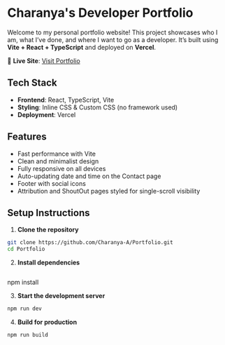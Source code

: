 #  Charanya's Developer Portfolio

Welcome to my personal portfolio website! This project showcases who I am, what I’ve done, and where I want to go as a developer. It’s built using **Vite + React + TypeScript** and deployed on **Vercel**.

🔗 **Live Site**: [Visit Portfolio](https://portfolio-charanyas-projects-44696895.vercel.app/)


##  Tech Stack

- **Frontend**: React, TypeScript, Vite
- **Styling**: Inline CSS & Custom CSS (no framework used)
- **Deployment**: Vercel


##  Features

-  Fast performance with Vite
-  Clean and minimalist design
-  Fully responsive on all devices
-  Auto-updating date and time on the Contact page
-  Footer with social icons
-  Attribution and ShoutOut pages styled for single-scroll visibility

  ##  Setup Instructions

1. **Clone the repository**

```sh
git clone https://github.com/Charanya-A/Portfolio.git
cd Portfolio
```
2. **Install dependencies**
   ```sh
npm install

3. **Start the development server**
 ```sh
npm run dev
```
4. **Build for production**
 ```sh
npm run build
